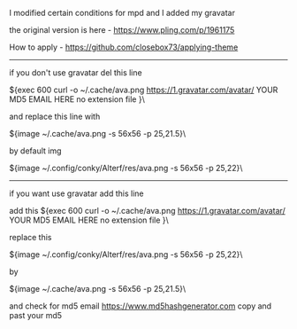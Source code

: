 I modified certain conditions for mpd and I added my gravatar

the original version is here - https://www.pling.com/p/1961175

How to apply - https://github.com/closebox73/applying-theme

-------------

if you don't use gravatar del this line

${exec 600 curl -o ~/.cache/ava.png https://1.gravatar.com/avatar/ YOUR MD5 EMAIL HERE no extension file }\

and replace this line with

${image ~/.cache/ava.png -s 56x56 -p 25,21.5}\

by default img

${image ~/.config/conky/Alterf/res/ava.png -s 56x56 -p 25,22}\

--------------

if you want use gravatar add this line

add this ${exec 600 curl -o ~/.cache/ava.png https://1.gravatar.com/avatar/ YOUR MD5 EMAIL HERE no extension file }\

replace this 

${image ~/.config/conky/Alterf/res/ava.png -s 56x56 -p 25,22}\ 

by 

${image ~/.cache/ava.png -s 56x56 -p 25,21.5}\

and check for md5 email https://www.md5hashgenerator.com copy and past your md5 
